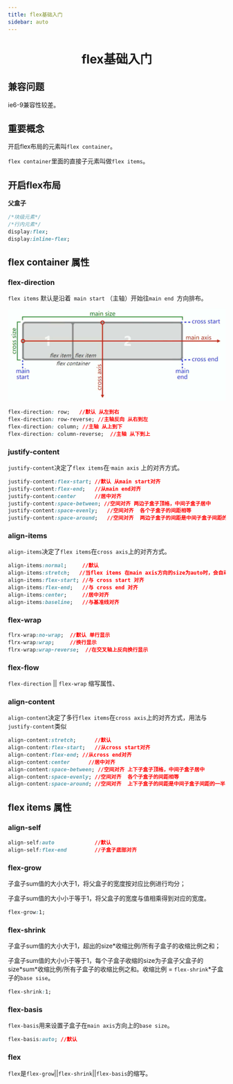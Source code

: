 ```yaml
---
title: flex基础入门
sidebar: auto
---
```


# <center>flex基础入门</center>

## 兼容问题

ie6-9兼容性较差。

## 重要概念

开启flex布局的元素叫`flex container`。

`flex container`里面的直接子元素叫做`flex items`。

## 开启flex布局

**父盒子**

```css
/*块级元素*/
/*行内元素*/
display:flex;  				
display:inline-flex;		
```

## flex container 属性

### flex-direction

`flex items` 默认是沿着` main start` （主轴）开始往`main end `方向排布。

![flex](../.vuepress/public/flex.jpg)

```css
flex-direction: row;   //默认 从左到右
flex-direction: row-reverse; //主轴反向 从右到左
flex-direction: column; //主轴 从上到下
flex-direction: column-reverse;  //主轴 从下到上
```

### justify-content

`justify-content`决定了`flex items`在·`main axis` 上的对齐方式。

```css
justify-content:flex-start;	//默认 从main start对齐
justify-content:flex-end;	//从main end对齐
justify-content:center      //居中对齐
justify-content:space-between; //空间对齐 两边子盒子顶格，中间子盒子居中
justify-content:space-evenly;	//空间对齐  各个子盒子的间距相等
justify-content:space-around;	//空间对齐  两边子盒子的间距是中间子盒子间距的一半
```

### align-items

`align-items`决定了`flex items`在`cross axis`上的对齐方式。

```css
align-items:normal;		//默认
align-items:stretch;   //当flex items 在main axis方向的size为auto时，会自动拉伸至填充父盒子
align-items:flex-start; //与 cross start 对齐
align-items:flex-end;	//与 cross end 对齐
align-items:center;		//居中对齐
align-items:baseline;	//与基准线对齐
```

### flex-wrap

```css
flrx-wrap:no-wrap;	//默认 单行显示
flrx-wrap:wrap;		//换行显示
flrx-wrap:wrap-reverse;  //在交叉轴上反向换行显示

```

### flex-flow

`flex-direction` || `flex-wrap` 缩写属性、

### align-content

`align-content`决定了多行`flex items`在`cross axis`上的对齐方式，用法与`justify-content`类似

```css
align-content:stretch;		//默认
align-content:flex-start;	//从cross start对齐
align-content:flex-end;	//从cross end对齐
align-content:center      //居中对齐
align-content:space-between; //空间对齐	上下子盒子顶格，中间子盒子居中
align-content:space-evenly;	//空间对齐  各个子盒子的间距相等
align-content:space-around;	//空间对齐  上下子盒子的间距是中间子盒子间距的一半
```

## flex items 属性

### align-self

```css
align-self:auto				//默认
align-self:flex-end			//子盒子底部对齐
```

### flex-grow

子盒子sum值的大小大于1，将父盒子的宽度按对应比例进行均分；

子盒子sum值的大小小于等于1，将父盒子的宽度与值相乘得到对应的宽度。

```css
flex-grow:1;		
```

### flex-shrink

子盒子sum值的大小大于1，超出的size*收缩比例/所有子盒子的收缩比例之和；

子盒子sum值的大小小于等于1，每个子盒子收缩的size为子盒子父盒子的size\*sum\*收缩比例/所有子盒子的收缩比例之和。收缩比例 = `flex-shrink`\*子盒子的`base sise`。

```css
flex-shrink:1;
```

### flex-basis

`flex-basis`用来设置子盒子在`main axis`方向上的`base size`。

```css
flex-basis:auto; //默认
```

### flex

`flex`是`flex-grow`||`flex-shrink`||`flex-basis`的缩写。

